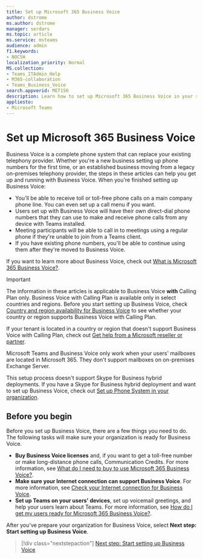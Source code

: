 ```yaml
---
title: Set up Microsoft 365 Business Voice
author: dstrome 
ms.author: dstrome
manager: serdars
ms.topic: article
ms.service: msteams
audience: admin
f1.keywords:
- NOCSH
localization_priority: Normal
MS.collection: 
- Teams_ITAdmin_Help
- M365-collaboration
- Teams_Business_Voice
search.appverid: MET150
description: Learn how to set up Microsoft 365 Business Voice in your small to medium business or organization.
appliesto: 
- Microsoft Teams
---
```


# Set up Microsoft 365 Business Voice

Business Voice is a complete phone system that can replace your existing telephony provider. Whether you're a new business setting up phone numbers for the first time, or an established business moving from a legacy on-premises telephony provider, the steps in these articles can help you get up and running with Business Voice. When you're finished setting up Business Voice:

* You'll be able to receive toll or toll-free phone calls on a main company phone line. You can even set up a call menu if you want.
* Users set up with Business Voice will have their own direct-dial phone numbers that they can use to make and receive phone calls from any device with Teams installed.
* Meeting participants will be able to call in to meetings using a regular phone if they're unable to join from a Teams client.
* If you have existing phone numbers, you'll be able to continue using them after they're moved to Business Voice.

If you want to learn more about Business Voice, check out [What is Microsoft 365 Business Voice?](whats-business-voice.md).

> [!IMPORTANT]
> The information in these articles is applicable to Business Voice **with** Calling Plan only. Business Voice with Calling Plan is available only in select countries and regions. Before you start setting up Business Voice, check [Country and region availability for Business Voice](country-region-availability.md) to see whether your country or region supports Business Voice with Calling Plan.
>
> If your tenant is located in a country or region that doesn't support Business Voice with Calling Plan, check out [Get help from a Microsoft reseller or partner](reseller-partner-support.md).
>
> Microsoft Teams and Business Voice only work when your users' mailboxes are located in Microsoft 365.  They don't support mailboxes on on-premises Exchange Server.
>
> This setup process doesn't support Skype for Business hybrid deployments. If you have a Skype for Business hybrid deployment and want to set up Business Voice, check out [Set up Phone System in your organization](../setting-up-your-phone-system.md).

## Before you begin

Before you set up Business Voice, there are a few things you need to do. The following tasks will make sure your organization is ready for Business Voice.

* **Buy Business Voice licenses** and, if you want to get a toll-free number or make long-distance phone calls, Communication Credits. For more information, see [What do I need to buy to use Microsoft 365 Business Voice?](what-to-buy.md).
* **Make sure your Internet connection can support Business Voice**. For more information, see [Check your Internet connection for Business Voice](get-ready-internet.md).
* **Set up Teams on your users' devices**, set up voicemail greetings, and help your users learn about Teams. For more information, see [How do I get my users ready for Microsoft 365 Business Voice?](prepare-users.md).

After you've prepare your organization for Business Voice, select **Next step: Start setting up Business Voice**.

> [!div class="nextstepaction"]
> [Next step: Start setting up Business Voice](set-up-emergency-locations.md)
